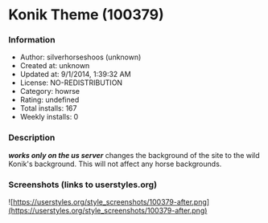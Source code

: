 # Konik Theme (100379)

### Information
- Author: silverhorseshoos (unknown)
- Created at: unknown
- Updated at: 9/1/2014, 1:39:32 AM
- License: NO-REDISTRIBUTION
- Category: howrse
- Rating: undefined
- Total installs: 167
- Weekly installs: 0


### Description
***works only on the us server***
changes the background of the site to the wild Konik's background. This will not affect any horse backgrounds.


### Screenshots (links to userstyles.org)
![https://userstyles.org/style_screenshots/100379-after.png](https://userstyles.org/style_screenshots/100379-after.png)


